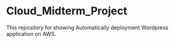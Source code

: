 # Cloud_Midterm_Project
This repository for showing Automatically deployment Wordpress application on AWS.

